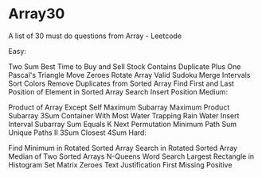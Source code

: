# Array30
A list of 30 must do questions from Array - Leetcode 

Easy:

Two Sum
Best Time to Buy and Sell Stock
Contains Duplicate
Plus One
Pascal's Triangle
Move Zeroes
Rotate Array
Valid Sudoku
Merge Intervals
Sort Colors
Remove Duplicates from Sorted Array
Find First and Last Position of Element in Sorted Array
Search Insert Position
Medium:

Product of Array Except Self
Maximum Subarray
Maximum Product Subarray
3Sum
Container With Most Water
Trapping Rain Water
Insert Interval
Subarray Sum Equals K
Next Permutation
Minimum Path Sum
Unique Paths II
3Sum Closest
4Sum
Hard:

Find Minimum in Rotated Sorted Array
Search in Rotated Sorted Array
Median of Two Sorted Arrays
N-Queens
Word Search
Largest Rectangle in Histogram
Set Matrix Zeroes
Text Justification
First Missing Positive
